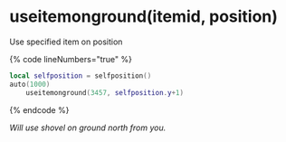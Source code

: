 # useitemonground(itemid, position)

Use specified item on position

{% code lineNumbers="true" %}
```lua
local selfposition = selfposition()
auto(1000)
    useitemonground(3457, selfposition.y+1)
```

{% endcode %}

_Will use shovel on ground north from you._